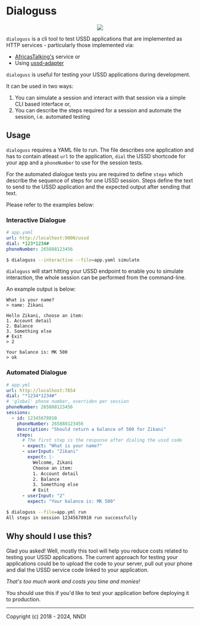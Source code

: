 Dialoguss
=========

<p align="center">
  <img src="logo-small.png" />
</p>

`dialoguss` is a cli tool to test USSD applications that are implemented
as HTTP services - particularly those implemented via:

* [AfricasTalking's](https://africastalking.com/) service or 
* Using [ussd-adapter](https://github.com/saulchelewani/ussd-adapter)

`dialoguss` is useful for testing your USSD applications during development.

It can be used in two ways:
1. You can simulate a session and interact with that session via a simple CLI based interface or,
2. You can describe the steps required for a session and automate the session, i.e. automated testing

## Usage

`dialoguss` requires a YAML file to run. The file describes one application
and has to contain atleast `url` to the application, `dial` the USSD shortcode for your
app and a `phoneNumber` to use for the session tests.

For the automated dialogue tests you are required to define `steps` which
describe the sequence of steps for one USSD session. Steps define the text
to send to the USSD application and the expected output after sending that 
text.

Please refer to the examples below:

### Interactive Dialogue

```yaml
# app.yaml
url: http://localhost:9000/ussd
dial: *123*1234#
phoneNumber: 265888123456
```

```sh
$ dialoguss --interactive --file=app.yaml simulate
```

`dialoguss` will start hitting your USSD endpoint to enable you to simulate
interaction, the whole session can be performed from the command-line.

An example output is below:

```
What is your name?
> name: Zikani

Hello Zikani, choose an item:
1. Account detail
2. Balance
3. Something else
# Exit
> 2

Your balance is: MK 500
> ok
```

### Automated Dialogue

```yaml
# app.yml
url: http://localhost:7654
dial: "*1234*1234#"
# 'global' phone number, overriden per session
phoneNumber: 265888123456
sessions:
  - id: 12345678910
    phoneNumber: 265888123456
    description: "Should return a balance of 500 for Zikani"
    steps:
      # The first step is the response after dialing the ussd code
      - expect: "What is your name?"
      - userInput: "Zikani"
        expect: |-
          Welcome, Zikani
          Choose an item:
          1. Account detail
          2. Balance
          3. Something else
          # Exit
      - userInput: "2" 
        expect: "Your balance is: MK 500"
```

```sh
$ dialoguss --file=app.yml run
All steps in session 12345678910 run successfully
```

## Why should I use this?

Glad you asked! Well, mostly this tool will help you reduce costs 
related to testing your USSD applications.
The current approach for testing your applications could be to upload 
the code to your server, pull out your phone and dial the USSD service 
code linked to your application. 

_That's too much work and costs you time and monies!_

You should use this if you'd like to test your application before deploying 
it to production.

---

Copyright (c) 2018 - 2024, NNDI